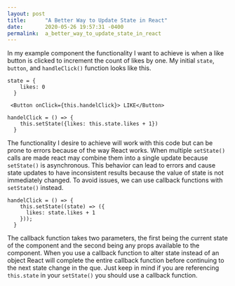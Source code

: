 ```yaml
---
layout: post
title:      "A Better Way to Update State in React"
date:       2020-05-26 19:57:31 -0400
permalink:  a_better_way_to_update_state_in_react
---
```



In my example component the functionality I want to achieve is when a like button is clicked to increment the count of likes by one. My initial `state`, `button`, and `handleClick()` function looks like this.
```
state = {
    likes: 0
  }
```

```
 <Button onClick={this.handelClick}> LIKE</Button>
```

```
handelClick = () => {
    this.setState({likes: this.state.likes + 1})
  }
```
The functionality I desire to achieve will work with this code but can be prone to errors because of the way React works. When multiple `setState()` calls are made react may combine them into a single update because `setState()` is asynchronous. This behavior can lead to errors and cause state updates to have inconsistent results because the value of state is not immediately changed. To avoid issues, we can use callback functions with `setState()` instead. 
```
handelClick = () => {
    this.setState((state) => ({
      likes: state.likes + 1
    }));
  }
```
The callback function takes two parameters, the first being the current state of the component and the second being any props available to the component. When you use a callback function to alter state instead of an object React will complete the entire callback function before continuing to the next state change in the que. Just keep in mind if you are referencing `this.state` in your `setState()` you should use a callback function. 


